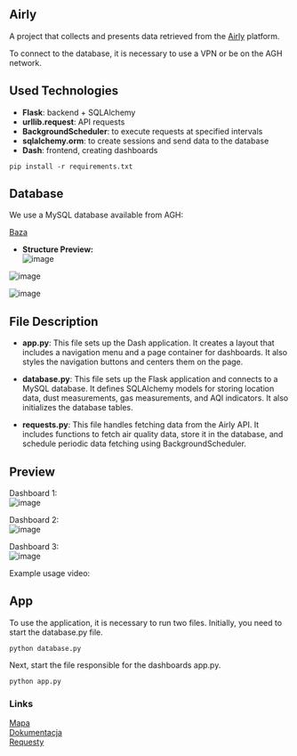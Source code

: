 ## Airly

A project that collects and presents data retrieved from the [Airly](https://airly.org/map/pl/#50.057224,19.933157,i103904) platform.

To connect to the database, it is necessary to use a VPN or be on the AGH network.

## Used Technologies

- **Flask**: backend + SQLAlchemy
- **urllib.request**: API requests
- **BackgroundScheduler**: to execute requests at specified intervals
- **sqlalchemy.orm**: to create sessions and send data to the database
- **Dash**: frontend, creating dashboards

```
pip install -r requirements.txt
```

## Database

We use a MySQL database available from AGH: </br>

[Baza](https://mysql.agh.edu.pl/phpMyAdmin/index.php) </br>

- **Structure Preview:** </br>
![image](https://github.com/wasikjakub/airly-API-database-visualizer/assets/144064944/90352b19-7997-42b7-a070-23ae3a8ab034)

![image](https://github.com/wasikjakub/airly-API-database-visualizer/assets/144064944/20693e73-98e9-4f07-bffc-504982b7073e)

![image](https://github.com/wasikjakub/airly-API-database-visualizer/assets/144064944/b8f1e856-2f18-40f0-811a-9ea502125c57)

## File Description

- **app.py**: This file sets up the Dash application. It creates a layout that includes a navigation menu and a page container for dashboards. It also styles the navigation buttons and centers them on the page.

- **database.py**: This file sets up the Flask application and connects to a MySQL database. It defines SQLAlchemy models for storing location data, dust measurements, gas measurements, and AQI indicators. It also initializes the database tables.

- **requests.py**: This file handles fetching data from the Airly API. It includes functions to fetch air quality data, store it in the database, and schedule periodic data fetching using BackgroundScheduler.

## Preview

Dashboard 1: </br>
![image](https://github.com/wasikjakub/airly-API-database-visualizer/assets/144064944/41271725-39cf-43a5-9d91-bd0a59091c94)

Dashboard 2: </br>
![image](https://github.com/wasikjakub/airly-API-database-visualizer/assets/144064944/2ec22c37-eee2-437b-b536-41ff1d952bdb)

Dashboard 3: </br>
![image](https://github.com/wasikjakub/airly-API-database-visualizer/assets/144064944/ed98a7dd-1507-4d2d-81f0-81f4f85afcc2)

Example usage video: 

## App

To use the application, it is necessary to run two files. Initially, you need to start the database.py file.

```
python database.py
```

Next, start the file responsible for the dashboards app.py.

```
python app.py
```

### Links

[Mapa](https://airly.org/map/pl/) </br>
[Dokumentacja](https://developer.airly.org/en/docs#introduction) </br>
[Requesty](https://developer.airly.org/en/api) </br>

